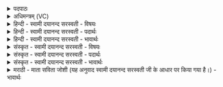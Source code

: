 <details><summary>पदपाठः</summary>

प्र॒ति॒श्रुत्का॑या॒ इति॑ प्रति॒ऽश्रुत्का॑यै। अ॒र्त्त॒नम्। घोषा॑य। भ॒षम्। अन्ता॑य। ब॒हु॒वा॒दिन॒मिति॑ बहुऽवा॒दिन॑म्। अ॒न॒न्ताय॑। मूक॑म्। शब्दा॑य। आ॒ड॒म्ब॒रा॒घा॒तमित्या॑डम्बरऽआघा॒तम्। मह॑से। वी॒णा॒वा॒दमिति॑ वीणाऽवा॒दम्। क्रोशा॑य। तू॒ण॒व॒ध्ममिति॑ तृणव॒ऽध्मम्। अ॒व॒र॒स्प॒राय॑। अ॒व॒र॒प॒रायेति॑ अवरऽप॒राय॑। श॒ङ्ख॒ध्ममिति॑ शङ्ख॒ऽध्मम्। वना॑य। व॒न॒पमिति॑ वन॒ऽपम्। अ॒न्यतो॑रण्या॒येत्यन्यतः॑ऽअरण्याय। दा॒व॒पमिति॑ दाव॒ऽपम्। १९।
</details>

<details><summary>अधिमन्त्रम् (VC)</summary>

- राजेश्वरौ देवते
- नारायण ऋषिः
- भुरिग्धृतिः
- ऋषभः
</details>

<details><summary>हिन्दी - स्वामी दयानन्द सरस्वती - विषयः</summary>

फिर उसी विषय को अगले मन्त्र में कहा है ॥
</details>

<details><summary>हिन्दी - स्वामी दयानन्द सरस्वती - पदार्थः</summary>

पदार्थान्वयभाषाः -  हे परमेश्वर वा राजन् ! आप (प्रतिश्रुत्कायै) प्रतिज्ञा करनेवाली के अर्थ (अर्त्तनम्) प्राप्ति करानेवाले को (घोषाय) घोषणे के लिए (भषम्) सब ओर से बोलनेवाले को (अन्ताय) समीप वा मर्य्यादावाले के लिए (बहुवादिनम्) बहुत बोलनेवाले को (अनन्ताय) मर्यादा रहित के लिए (मूकम्) गूँगे को (महसे) बड़े के लिए (वीणावादम्) वीणा बजानेवाले को (अवरस्पराय) नीचे के शत्रुओं के अर्थ (शङ्खध्मम्) शङ्ख बजानेवाले को और (वनाय) वन के लिए (वनपम्) जङ्गल की रक्षा करनेवाले को उत्पन्न वा प्रकट कीजिए (शब्दाय) शब्द करने को प्रवृत्त हुए (आडम्बराघातम्) हल्ला-गुल्ला करनेवाले को (क्रोशाय) कोशने को प्रवृत्त हुए (तूणवध्मम्) बाजे विशेष को बजानेवाले को (अन्यतोऽरण्याय) अन्य अर्थात् ईश्वरीय सृष्टि से जहाँ वन हों, उस देश की हानि के लिए (दावपम्) वन को जलानेवाले को दूर कीजिये ॥१९ ॥
</details>

<details><summary>हिन्दी - स्वामी दयानन्द सरस्वती - भावार्थः</summary>

भावार्थभाषाः -  मनुष्यों को चाहिए कि अपने स्त्री-पुरुष आदि के साथ पढ़ाने और संवाद करने आदि व्यवहारों को सिद्ध करें ॥१९ ॥
</details>

<details><summary>संस्कृत - स्वामी दयानन्द सरस्वती - विषयः</summary>

पुनस्तमेव विषयमाह ॥
</details>

<details><summary>संस्कृत - स्वामी दयानन्द सरस्वती - पदार्थः</summary>

पदार्थान्वयभाषाः -  हे परमेश्वर राजन् वा ! त्वं प्रतिश्रुत्काया अर्त्तनं घोषाय भषमन्ताय बहुवादिनमनन्ताय मूकं महसे वीणावादमवरस्पराय शङ्खध्मं वनाय वनपमासुव। शब्दायाडम्बराघातं क्रोशाय तूणवध्ममन्यतोरण्याय दावपं परासुव ॥१९ ॥
</details>

<details><summary>संस्कृत - स्वामी दयानन्द सरस्वती - भावार्थः</summary>

भावार्थभाषाः -  मनुष्यैः स्वकीयैस्स्त्रीपुरुषादिभिरध्यापनसंवादादिव्यवहाराः साधनीयाः ॥१९ ॥
</details>

<details><summary>मराठी - माता सविता जोशी (यह अनुवाद स्वामी दयानन्द सरस्वती जी के आधार पर किया गया है।) - भावार्थः</summary>

भावार्थभाषाः -  माणसांनी सर्व प्रकारच्या स्री-पुरुषांबरोबर संवाद करावा, तसेच राजाने बोलणारे, वीणा वाजविणारे, शंख वाजविणारे, जंगलाचे रक्षण करणारे वगैरे अनेक लोकांना प्रकाशात आणावे.
</details>